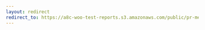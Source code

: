 ```yaml
---
layout: redirect
redirect_to: https://a8c-woo-test-reports.s3.amazonaws.com/public/pr-merge/40334/e2e/index.html
---
```

